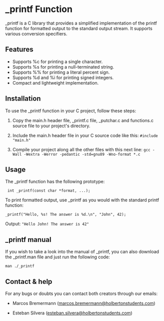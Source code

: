 # _printf Function

_printf is a C library that provides a simplified implementation of the printf function for formatted output to the standard output stream. It supports various conversion specifiers.

## Features

- Supports %c for printing a single character.
- Supports %s for printing a null-terminated string.
- Supports %% for printing a literal percent sign.
- Supports %d and %i for printing signed integers.
- Compact and lightweight implementation.

## Installation

To use the _printf function in your C project, follow these steps:

1. Copy the main.h header file, _printf.c file, _putchar.c and functions.c source file to your project's directory.

1. Include the main.h header file in your C source code like this:
` #include "main.h" `

3. Compile your project along all the other files with this next line:
` gcc -Wall -Wextra -Werror -pedantic -std=gnu89 -Wno-format *.c `

## Usage
The _printf function has the following prototype:

` int _printf(const char *format, ...);`

To print formatted output, use _printf as you would with the standard printf function:

`_printf("Hello, %s! The answer is %d.\n", "John", 42);`

Output:
    `"Hello John! The answer is 42"`

## _printf manual
If you wish to take a look into the manual of _printf, you can also download the _printf.man file and just run the following code:

`man ./_printf`

## Contact & help
For any bugs or doubts you can contact both creators through our emails:
- Marcos Bremermann (marcos.bremermann@holbertonstudents.com)
* Esteban Silvera (esteban.silvera@holbertonstudents.com)

